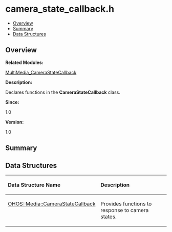 # camera\_state\_callback.h<a name="EN-US_TOPIC_0000001054918117"></a>

-   [Overview](#section1646141065165626)
-   [Summary](#section582079488165626)
-   [Data Structures](#nested-classes)

## **Overview**<a name="section1646141065165626"></a>

**Related Modules:**

[MultiMedia\_CameraStateCallback](multimedia_camerastatecallback.md)

**Description:**

Declares functions in the  **CameraStateCallback**  class. 

**Since:**

1.0

**Version:**

1.0

## **Summary**<a name="section582079488165626"></a>

## Data Structures<a name="nested-classes"></a>

<a name="table1035694834165626"></a>
<table><thead align="left"><tr id="row147123106165626"><th class="cellrowborder" valign="top" width="50%" id="mcps1.1.3.1.1"><p id="p1630395889165626"><a name="p1630395889165626"></a><a name="p1630395889165626"></a>Data Structure Name</p>
</th>
<th class="cellrowborder" valign="top" width="50%" id="mcps1.1.3.1.2"><p id="p1327733175165626"><a name="p1327733175165626"></a><a name="p1327733175165626"></a>Description</p>
</th>
</tr>
</thead>
<tbody><tr id="row1559640245165626"><td class="cellrowborder" valign="top" width="50%" headers="mcps1.1.3.1.1 "><p id="p1059722012165626"><a name="p1059722012165626"></a><a name="p1059722012165626"></a><a href="ohos-media-camerastatecallback.md">OHOS::Media::CameraStateCallback</a></p>
</td>
<td class="cellrowborder" valign="top" width="50%" headers="mcps1.1.3.1.2 "><p id="p133670493165626"><a name="p133670493165626"></a><a name="p133670493165626"></a>Provides functions to response to camera states. </p>
</td>
</tr>
</tbody>
</table>

